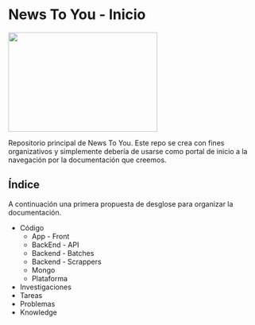 # News To You - Inicio

<img width="300px" height="200px" src="https://www.google.com/url?sa=i&url=https%3A%2F%2Fthenewstoyou.es%2F&psig=AOvVaw2CXRGDf-PcsJE1CSKtbfTi&ust=1654356725873000&source=images&cd=vfe&ved=0CAwQjRxqFwoTCOiEu5zNkfgCFQAAAAAdAAAAABAD"/>

Repositorio principal de News To You. Este repo se crea con fines organizativos y simplemente debería de usarse como portal de inicio a la navegación por la documentación que creemos.



## Índice
A continuación una primera propuesta de desglose para organizar la documentación.

- Código
  - App - Front
  - BackEnd - API
  - Backend - Batches
  - Backend - Scrappers
  - Mongo
  - Plataforma 
- Investigaciones
- Tareas
- Problemas
- Knowledge
